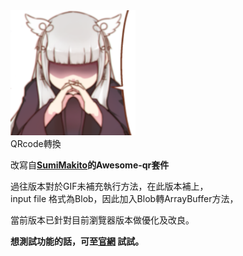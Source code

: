 <img class="ts image" style="width: 200px;height:200px;transform: scaleX(-1);" src="06-example_resized.png" id="uploadimage">
                <div class="ts huge dividing header">QRcode轉換</div>
                <!-- / 標題 -->
                <p>改寫自<strong><a href="https://github.com/SumiMakito/Awesome-qr.js">SumiMakito</a>的Awesome-qr套件</strong></p>
                <p>過往版本對於GIF未補充執行方法，在此版本補上，
                <br>input file 格式為Blob，因此加入Blob轉ArrayBuffer方法，</p>
                <p>當前版本已針對目前瀏覽器版本做優化及改良。</p>
                <p><strong>想測試功能的話，可至<a href="https://akakaze.idv.tw/WebCoding/">官網</a> 試試。</strong></p>
